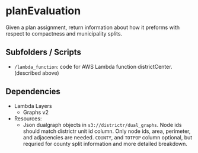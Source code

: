 # planEvaluation

Given a plan assignment, return information about how it preforms with respect to compactness
and municipality splits.

## Subfolders  / Scripts

* `/lambda_function`: code for AWS Lambda function districtCenter. (described above)

## Dependencies
* Lambda Layers
    * Graphs v2
* Resources:
    * Json dualgraph objects in `s3://districtr/dual_graphs`.  Node ids should match districtr unit
      id column.  Only node ids, area, perimeter, and adjacencies are needed. `COUNTY`, and `TOTPOP`
      column optional, but requried for county split information and more detailed breakdown.